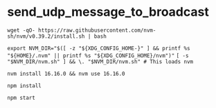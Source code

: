 # send_udp_message_to_broadcast

`wget -qO- https://raw.githubusercontent.com/nvm-sh/nvm/v0.39.2/install.sh | bash`

`export NVM_DIR="$([ -z "${XDG_CONFIG_HOME-}" ] && printf %s "${HOME}/.nvm" || printf %s "${XDG_CONFIG_HOME}/nvm")"`
`[ -s "$NVM_DIR/nvm.sh" ] && \. "$NVM_DIR/nvm.sh" # This loads nvm`

`nvm install 16.16.0 && nvm use 16.16.0`

`npm install`

`npm start`